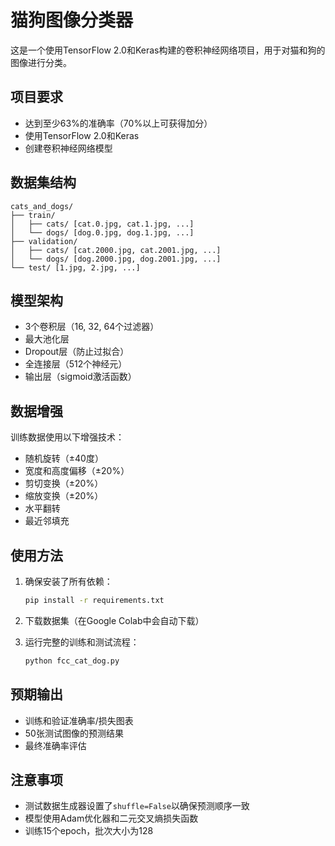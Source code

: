 # 猫狗图像分类器

这是一个使用TensorFlow 2.0和Keras构建的卷积神经网络项目，用于对猫和狗的图像进行分类。

## 项目要求

- 达到至少63%的准确率（70%以上可获得加分）
- 使用TensorFlow 2.0和Keras
- 创建卷积神经网络模型

## 数据集结构

```
cats_and_dogs/
├── train/
│   ├── cats/ [cat.0.jpg, cat.1.jpg, ...]
│   └── dogs/ [dog.0.jpg, dog.1.jpg, ...]
├── validation/
│   ├── cats/ [cat.2000.jpg, cat.2001.jpg, ...]
│   └── dogs/ [dog.2000.jpg, dog.2001.jpg, ...]
└── test/ [1.jpg, 2.jpg, ...]
```

## 模型架构

- 3个卷积层（16, 32, 64个过滤器）
- 最大池化层
- Dropout层（防止过拟合）
- 全连接层（512个神经元）
- 输出层（sigmoid激活函数）

## 数据增强

训练数据使用以下增强技术：
- 随机旋转（±40度）
- 宽度和高度偏移（±20%）
- 剪切变换（±20%）
- 缩放变换（±20%）
- 水平翻转
- 最近邻填充

## 使用方法

1. 确保安装了所有依赖：
   ```bash
   pip install -r requirements.txt
   ```

2. 下载数据集（在Google Colab中会自动下载）

3. 运行完整的训练和测试流程：
   ```python
   python fcc_cat_dog.py
   ```

## 预期输出

- 训练和验证准确率/损失图表
- 50张测试图像的预测结果
- 最终准确率评估

## 注意事项

- 测试数据生成器设置了`shuffle=False`以确保预测顺序一致
- 模型使用Adam优化器和二元交叉熵损失函数
- 训练15个epoch，批次大小为128
